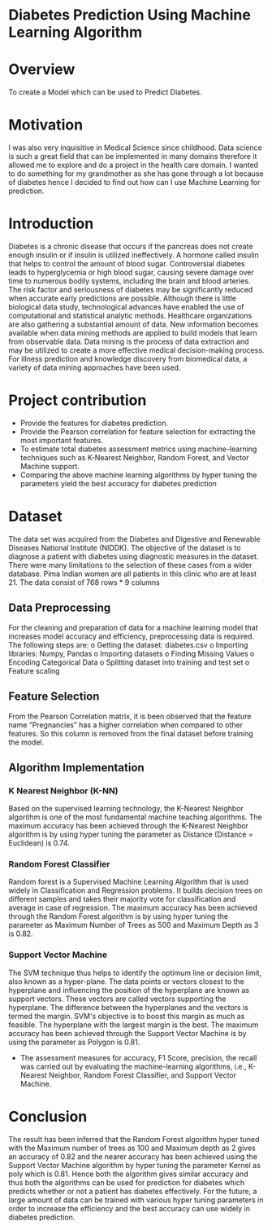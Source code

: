 # Diabetes Prediction Using Machine Learning Algorithm
# Overview

To create a Model which can be used to Predict Diabetes.

# Motivation

I was also very inquisitive in Medical Science since childhood. Data science is such a great field that can be implemented in many domains therefore it allowed me to explore and do a project in the health care domain. I wanted to do something for my grandmother as she has gone through a lot because of diabetes hence I decided to find out how can I use Machine Learning for prediction.

# Introduction
Diabetes is a chronic disease that occurs if the pancreas does not create enough insulin or if insulin is utilized ineffectively. A hormone called insulin that helps to control the amount of blood sugar. Controversial diabetes leads to hyperglycemia or high blood sugar, causing severe damage over time to numerous bodily systems, including the brain and blood arteries. 
The risk factor and seriousness of diabetes may be significantly reduced when accurate early predictions are possible. Although there is little biological data study, technological advances have enabled the use of computational and statistical analytic methods. Healthcare organizations are also gathering a substantial amount of data. New information becomes available when data mining methods are applied to build models that learn from observable data. Data mining is the process of data extraction and may be utilized to create a more effective medical decision-making process. For illness prediction and knowledge discovery from biomedical data, a variety of data mining approaches have been used.

# Project contribution

- Provide the features for diabetes prediction.
- Provide the Pearson correlation for feature selection for extracting the most important features.
- To estimate total diabetes assessment metrics using machine-learning techniques such as K-Nearest Neighbor, Random Forest, and Vector Machine support.
- Comparing the above machine learning algorithms by hyper tuning the parameters yield the best accuracy for diabetes prediction

# Dataset

The data set was acquired from the Diabetes and Digestive and Renewable Diseases National Institute (NIDDK). The objective of the dataset is to diagnose a patient with diabetes using diagnostic measures in the dataset. There were many limitations to the selection of these cases from a wider database. Pima Indian women are all patients in this clinic who are at least 21. The data consist of 768 rows * 9 columns

## Data Preprocessing
 For the cleaning and preparation of data for a machine learning model that increases model accuracy and efficiency, preprocessing data is required. The following steps are:
o	Getting the dataset: diabetes.csv
o	Importing libraries: Numpy, Pandas
o	Importing datasets
o	Finding Missing Values
o	Encoding Categorical Data
o	Splitting dataset into training and test set
o	Feature scaling

## Feature Selection
 From the Pearson Correlation matrix, it is been observed that the feature name “Pregnancies” has a higher correlation when compared to other features. So this column is removed from the final dataset before training the model.

## 	Algorithm Implementation
### K Nearest Neighbor (K-NN)
Based on the supervised learning technology, the K-Nearest Neighbor algorithm is one of the most fundamental machine teaching algorithms. The maximum accuracy has been achieved through the K-Nearest Neighbor algorithm is by using hyper tuning the parameter as Distance (Distance = Euclidean) is 0.74. 

###  Random Forest Classifier
Random forest is a Supervised Machine Learning Algorithm that is used widely in Classification and Regression problems. It builds decision trees on different samples and takes their majority vote for classification and average in case of regression. The maximum accuracy has been achieved through the Random Forest algorithm is by using hyper tuning the parameter as Maximum Number of Trees as 500 and Maximum Depth as 3 is 0.82.

### Support Vector Machine
The SVM technique thus helps to identify the optimum line or decision limit, also known as a hyper-plane. The data points or vectors closest to the hyperplane and influencing the position of the hyperplane are known as support vectors. These vectors are called vectors supporting the hyperplane. The difference between the hyperplanes and the vectors is termed the margin. SVM's objective is to boost this margin as much as feasible. The hyperplane with the largest margin is the best. The maximum accuracy has been achieved through the Support Vector Machine is by using the parameter as Polygon is 0.81.

- The assessment measures for accuracy, F1 Score, precision, the recall was carried out by evaluating the machine-learning algorithms, i.e., K-Nearest Neighbor, Random Forest Classifier, and Support Vector Machine.

# Conclusion

The result has been inferred that the Random Forest algorithm hyper tuned with the Maximum number of trees as 100 and Maximum depth as 2 gives an accuracy of 0.82 and the nearer accuracy has been achieved using the Support Vector Machine algorithm by hyper tuning the parameter Kernel as poly which is 0.81. Hence both the algorithm gives similar accuracy and thus both the algorithms can be used for prediction for diabetes which predicts whether or not a patient has diabetes effectively. For the future, a large amount of data can be trained with various hyper tuning parameters in order to increase the efficiency and the best accuracy can use widely in diabetes prediction.


